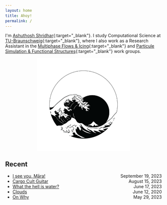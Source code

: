```yaml
---
layout: home
title: Ahoy! 
permalink: /
---
```

I'm [Ashuthosh Shridhar](assets/images/230521-selfie.jpeg){:target="_blank"}. I study Computational Science at [TU-Braunschweig](https://www.tu-braunschweig.de){:target="_blank"}, where I also work as a Research Assistant in the [Multiphase Flows & Icing](https://www.tu-braunschweig.de/en/ism/research-workgroups/multiphase-flows-and-icing/page/2){:target="_blank"} and [Particule Simulation & Functional Structures](https://www.tu-braunschweig.de/en/ipat){:target="_blank"} work groups.

<div style="display: flex; justify-content: center;">
  <img src="/assets/images/230603-the-great-wave-jake-loris.png" alt="image" style="max-height: 300px;">
</div>

## Recent
- [I see you, Māra!](blog/2023-09-19-I-see-you-Mara.html) <span style="float: right;">September 19, 2023</span>
- [Cargo Cult Guitar](blog/2023-06-18-Cargo-Cult-Guitar.html) <span style="float: right;">August 15, 2023</span>
- [What the hell is water?](blog/2023-06-11-What-the-hell-is-water.html) <span style="float: right;">June 17, 2023</span>
- [Clouds](blog/2023-06-10-Clouds.html) <span style="float: right;">June 12, 2020</span>
- [On Why](blog/2023-05-29-On-why.html) <span style="float: right;">May 29, 2023</span>
